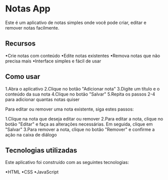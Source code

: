 # Notas App
Este é um aplicativo de notas simples onde você pode criar, editar e remover notas facilmente.

## Recursos
•Crie notas com conteúdo
•Edite notas existentes
•Remova notas que não precisa mais
•Interface simples e fácil de usar


## Como usar
1.Abra o aplicativo
2.Clique no botão "Adicionar nota"
3.Digite um título e o conteúdo da sua nota
4.Clique no botão "Salvar"
5.Repita os passos 2-4 para adicionar quantas notas quiser


Para editar ou remover uma nota existente, siga estes passos:

1.Clique na nota que deseja editar ou remover
2.Para editar a nota, clique no botão "Editar" e faça as alterações necessárias. Em seguida, clique em "Salvar"
3.Para remover a nota, clique no botão "Remover" e confirme a ação na caixa de diálogo

## Tecnologias utilizadas

Este aplicativo foi construído com as seguintes tecnologias:

•HTML
•CSS
•JavaScript

